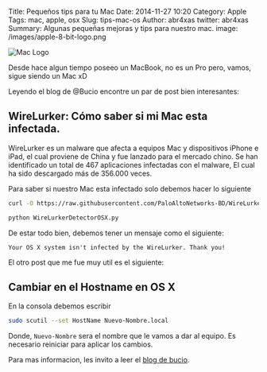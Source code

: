 Title: Pequeños tips para tu Mac
Date: 2014-11-27 10:20
Category: Apple
Tags: mac, apple, osx
Slug: tips-mac-os
Author: abr4xas
twitter: abr4xas
Summary: Algunas pequeñas mejoras y tips para nuestro mac. 
image: /images/apple-8-bit-logo.png

![Mac Logo](http://www.brandsoftheworld.com/sites/default/files/styles/logo-thumbnail/public/0004/3277/brand.gif)

Desde hace algun tiempo poseeo un MacBook, no es un Pro pero, vamos, sigue siendo un Mac xD

Leyendo el blog de @Bucio encontre un par de post bien interesantes:

## WireLurker: Cómo saber si mi Mac esta infectada.

WireLurker es un malware que afecta a equipos Mac y dispositivos iPhone e iPad, el cual proviene de China y fue lanzado para el mercado chino. Se han identificado un total de 467 aplicaciones infectadas con el malware, El cual ha sido descargado más de 356.000 veces. 

Para saber si nuestro Mac esta infectado solo debemos hacer lo siguiente 

```bash
curl -O https://raw.githubusercontent.com/PaloAltoNetworks-BD/WireLurkerDetector/master/WireLurkerDetectorOSX.py

python WireLurkerDetectorOSX.py

```
De estar todo bien, debemos tener un mensaje como el siguiente:

```
Your OS X system isn't infected by the WireLurker. Thank you!
```
El otro post que me fue muy util es el siguiente:

## Cambiar en el Hostname en OS X

En la consola debemos escribir

```bash
sudo scutil --set HostName Nuevo-Nombre.local
```
Donde, ```Nuevo-Nombre``` sera el nombre que le vamos a dar al equipo. Es necesario reiniciar para aplicar los cambios.

Para mas informacion, les invito a leer el [blog de bucio](http://bucio.mx "Blog de Bucio").
